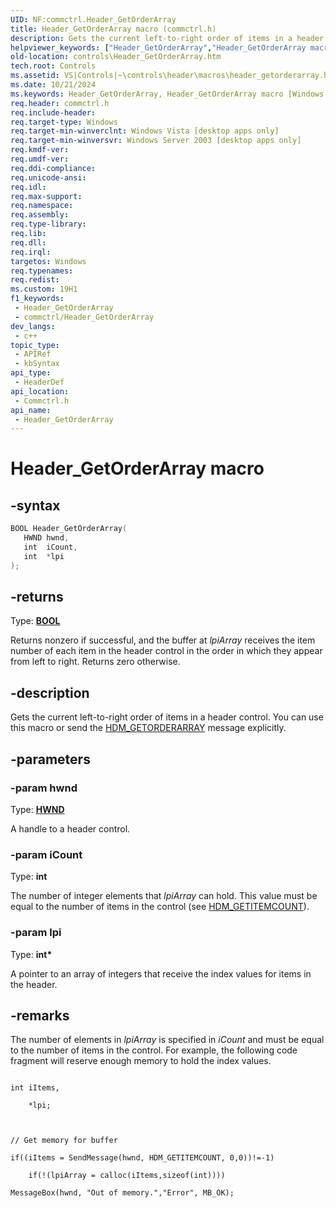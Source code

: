 ```yaml
---
UID: NF:commctrl.Header_GetOrderArray
title: Header_GetOrderArray macro (commctrl.h)
description: Gets the current left-to-right order of items in a header control. You can use this macro or send the HDM_GETORDERARRAY message explicitly.
helpviewer_keywords: ["Header_GetOrderArray","Header_GetOrderArray macro [Windows Controls]","_win32_Header_GetOrderArray","_win32_Header_GetOrderArray_cpp","commctrl/Header_GetOrderArray","controls.Header_GetOrderArray","controls._win32_Header_GetOrderArray"]
old-location: controls\Header_GetOrderArray.htm
tech.root: Controls
ms.assetid: VS|Controls|~\controls\header\macros\header_getorderarray.htm
ms.date: 10/21/2024
ms.keywords: Header_GetOrderArray, Header_GetOrderArray macro [Windows Controls], _win32_Header_GetOrderArray, _win32_Header_GetOrderArray_cpp, commctrl/Header_GetOrderArray, controls.Header_GetOrderArray, controls._win32_Header_GetOrderArray
req.header: commctrl.h
req.include-header: 
req.target-type: Windows
req.target-min-winverclnt: Windows Vista [desktop apps only]
req.target-min-winversvr: Windows Server 2003 [desktop apps only]
req.kmdf-ver: 
req.umdf-ver: 
req.ddi-compliance: 
req.unicode-ansi: 
req.idl: 
req.max-support: 
req.namespace: 
req.assembly: 
req.type-library: 
req.lib: 
req.dll: 
req.irql: 
targetos: Windows
req.typenames: 
req.redist: 
ms.custom: 19H1
f1_keywords:
 - Header_GetOrderArray
 - commctrl/Header_GetOrderArray
dev_langs:
 - c++
topic_type:
 - APIRef
 - kbSyntax
api_type:
 - HeaderDef
api_location:
 - Commctrl.h
api_name:
 - Header_GetOrderArray
---
```


# Header_GetOrderArray macro

## -syntax

```cpp
BOOL Header_GetOrderArray(
   HWND hwnd,
   int  iCount,
   int  *lpi
);
```

## -returns

Type: **[BOOL](/windows/desktop/winprog/windows-data-types)**

Returns nonzero if successful, and the buffer at <i>lpiArray</i> receives the item number of each item in the header control in the order in which they appear from left to right. Returns zero otherwise.


## -description

Gets the current left-to-right order of items in a header control. You can use this macro or send the <a href="/windows/desktop/Controls/hdm-getorderarray">HDM_GETORDERARRAY</a> message explicitly.

## -parameters

### -param hwnd

Type: <b><a href="/windows/desktop/WinProg/windows-data-types">HWND</a></b>

A handle to a header control.

### -param iCount

Type: <b>int</b>

The number of integer elements that 
					<i>lpiArray</i> can hold. This value must be equal to the number of items in the control (see <a href="/windows/desktop/Controls/hdm-getitemcount">HDM_GETITEMCOUNT</a>).

### -param lpi

Type: <b>int*</b>

A pointer to an array of integers that receive the index values for items in the header.

## -remarks

The number of elements in <i>lpiArray</i> is specified in <i>iCount</i> and must be equal to the number of items in the control. For example, the following code fragment will reserve enough memory to hold the index values. 


```

int iItems,

    *lpi;



// Get memory for buffer

if((iItems = SendMessage(hwnd, HDM_GETITEMCOUNT, 0,0))!=-1)

    if(!(lpiArray = calloc(iItems,sizeof(int))))

MessageBox(hwnd, "Out of memory.","Error", MB_OK);
```
